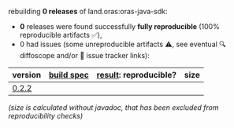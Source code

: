rebuilding **0 releases** of land.oras:oras-java-sdk:
- **0** releases were found successfully **fully reproducible** (100% reproducible artifacts :white_check_mark:),
- 0 had issues (some unreproducible artifacts :warning:, see eventual :mag: diffoscope and/or :memo: issue tracker links):

| version | [build spec](/BUILDSPEC.md) | [result](https://reproducible-builds.org/docs/jvm/): reproducible? | size |
| -- | --------- | ------ | -- |
| [0.2.2](https://central.sonatype.com/artifact/land.oras/oras-java-sdk/0.2.2/pom) | | | |

<i>(size is calculated without javadoc, that has been excluded from reproducibility checks)</i>
